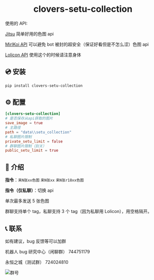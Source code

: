 <div align="center">

# clovers-setu-collection

</div>

使用的 API:

[Jitsu](https://image.anosu.top/) 简单好用的色图 api

[MirlKoi API](https://iw233.cn/) 可以避免 bot 被封的超安全（保证好看但是不怎么涩）色图 api

[Lolicon API](https://api.lolicon.app/) 使用这个的时候请注意身体

## 💿 安装

```bash
pip install clovers-setu-collection
```

## ⚙️ 配置

```toml
[clovers-setu-collection]
# 是否保存从api获取的图片
save_image = true
# 主路径
path = "data\\setu_collection"
# 私聊图片限制
private_setu_limit = false
# 群聊图片限制（别关）
public_setu_limit = true
```

## 🎉 介绍

**指令**：`来N张xx色图` `来N张xx` `来N张r18xx色图`

**指令（仅私聊）**：切换 api

单次最多发送 5 张色图

群聊支持单个 tag，私聊支持 3 个 tag（因为私聊用 Lolicon），用空格隔开。

## 📞 联系

如有建议，bug 反馈等可以加群

机器人 bug 研究中心（闲聊群） 744751179

永恒之城（测试群） 724024810

![群号](https://github.com/clovers-project/clovers/blob/master/%E9%99%84%E4%BB%B6/qrcode_1676538742221.jpg)
